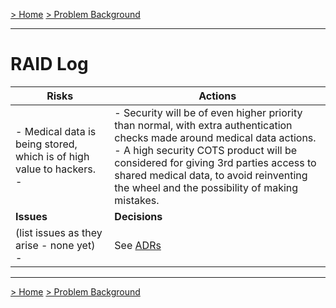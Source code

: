 [> Home](README.md)  [> Problem Background](README.md)

------

# RAID Log

| Risks                                                        | Actions                                                      |
| ------------------------------------------------------------ | ------------------------------------------------------------ |
| - Medical data is being stored, which is of high value to hackers.<br/>- <br/> | - Security will be of even higher priority than normal, with extra authentication checks made around medical data actions. <br/>- A high security COTS product will be considered for giving 3rd parties access to shared medical data, to avoid reinventing the wheel and the possibility of making mistakes.<br /> |
| **Issues**                                                   | **Decisions**                                                |
| (list issues as they arise - none yet) <br/>- <br/>          | See [ADRs](../4.ADRs)                                        |

------

[> Home](README.md)  [> Problem Background](README.md)
